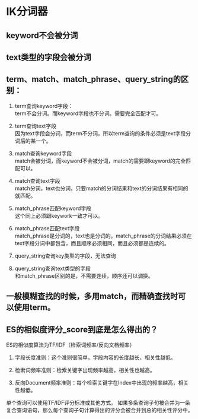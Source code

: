 # IK分词器

## keyword不会被分词
## text类型的字段会被分词

## term、match、match_phrase、query_string的区别：

1. term查询keyword字段：<br />
term不会分词。而keyword字段也不分词。需要完全匹配才可。

2. term查询text字段<br />
因为text字段会分词，而term不分词，所以term查询的条件必须是text字段分词后的某一个。

3. match查询keyword字段<br />
match会被分词，而keyword不会被分词，match的需要跟keyword的完全匹配可以。

4. match查询text字段<br />
match分词，text也分词，只要match的分词结果和text的分词结果有相同的就匹配。
	
5. match_phrase匹配keyword字段<br />
这个同上必须跟keywork一致才可以。
	
6. match_phrase匹配text字段<br />
match_phrase是分词的，text也是分词的。match_phrase的分词结果必须在text字段分词中都包含，而且顺序必须相同，而且必须都是连续的。

7. query_string查询key类型的字段，无法查询<br />

8. query_string查询text类型的字段<br />
和match_phrase区别的是，不需要连续，顺序还可以调换。

## 一般模糊查找的时候，多用match，而精确查找时可以使用term。




## ES的相似度评分_score到底是怎么得出的？

ES的相似度算法为TF/IDF（检索词频率/反向文档频率）

1. 字段长度准则：这个准则很简单，字段内容的长度越长，相关性越低。

2. 检索词频率准则：检索关键字出现频率越高，相关性也越高。

3. 反向Document频率准则：每个检索关键字在Index中出现的频率越高，相关性越低。

单个查询可以使用TF/IDF评分标准或其他方式。
如果多条查询子句被合并为一条复合查询语句，那么每个查询子句计算得出的评分会被合并到总的相关性评分中。